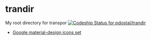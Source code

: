 trandir
=======

My root directory for transpor
[![Codeship Status for pdostal/trandir](https://codeship.io/projects/695681e0-40a2-0132-5c0c-4e4994dcb354/status)](https://codeship.io/projects/43915)

- [Google material-design icons set](http://google.github.io/material-design-icons)
